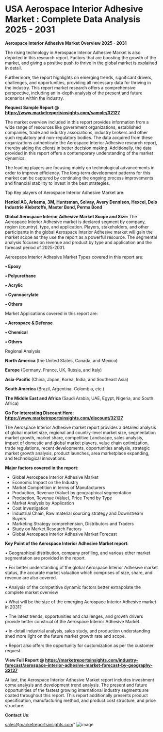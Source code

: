 # USA Aerospace Interior Adhesive Market : Complete Data Analysis 2025 - 2031

<Strong> Aerospace Interior Adhesive Market Overview 2025 - 2031</strong>

The rising technology in Aerospace Interior Adhesive Market is also depicted in this research report. Factors that are boosting the growth of the market, and giving a positive push to thrive in the global market is explained in detail.

Furthermore, the report highlights on emerging trends, significant drivers, challenges, and opportunities, providing all necessary data for thriving in the industry. This report market research offers a comprehensive perspective, including an in-depth analysis of the present and future scenarios within the industry.

<strong>Request Sample Report @ <a href=https://www.marketreportsinsights.com/sample/32127>https://www.marketreportsinsights.com/sample/32127</a></strong>

The market overview included in this report provides information from a wide range of resources like government organizations, established companies, trade and industry associations, industry brokers and other such regulatory and non-regulatory bodies. The data acquired from these organizations authenticate the Aerospace Interior Adhesive research report, thereby aiding the clients in better decision making. Additionally, the data provided in this report offers a contemporary understanding of the market dynamics.

The leading players are focusing mainly on technological advancements in order to improve efficiency. The long-term development patterns for this market can be captured by continuing the ongoing process improvements and financial stability to invest in the best strategies.

Top Key players of Aerospace Interior Adhesive Market are:

<strong>Henkel AG, Arkema, 3M, Huntsman, Solvay, Avery Dennison, Hexcel, Delo Industrie Klebstoffe, Master Bond, Perma Bond</strong>

<strong><b>Global Aerospace Interior Adhesive Market Scope and Size:</b></strong>
The Aerospace Interior Adhesive market is declared segment by company, region (country), type, and application. Players, stakeholders, and other participants in the global Aerospace Interior Adhesive market will gain the market scope as they use the report as a powerful resource. The segmental analysis focuses on revenue and product by type and application and the forecast period of 2025-2031.

Aerospace Interior Adhesive Market Types covered in this report are:

<strong>• Epoxy

• Polyurethane

• Acrylic

• Cyanoacrylate

• Others</strong>

Market Applications covered in this report are:

<strong>• Aerospace & Defense

• Chemical

• Others</strong> 

Regional Analysis

<strong>North America</strong> (the United States, Canada, and Mexico)

<strong>Europe</strong> (Germany, France, UK, Russia, and Italy)

<strong>Asia-Pacific</strong> (China, Japan, Korea, India, and Southeast Asia)

<strong>South America</strong> (Brazil, Argentina, Colombia, etc.)

<strong>The Middle East and Africa</strong> (Saudi Arabia, UAE, Egypt, Nigeria, and South Africa)

<strong>Go For Interesting Discount Here: <a href=https://www.marketreportsinsights.com/discount/32127>https://www.marketreportsinsights.com/discount/32127</a></strong>

The Aerospace Interior Adhesive market report provides a detailed analysis of global market size, regional and country-level market size, segmentation market growth, market share, competitive Landscape, sales analysis, impact of domestic and global market players, value chain optimization, trade regulations, recent developments, opportunities analysis, strategic market growth analysis, product launches, area marketplace expanding, and technological innovations.

<strong><b>Major factors covered in the report:</b></strong>
<ul>
  <li>Global Aerospace Interior Adhesive Market </li>
  <li>Economic Impact on the Industry</li>
  <li>Market Competition in terms of Manufacturers</li>
  <li>Production, Revenue (Value) by geographical segmentation</li>
  <li>Production, Revenue (Value), Price Trend by Type</li>
  <li>Market Analysis by Application</li>
  <li>Cost Investigation</li>
  <li>Industrial Chain, Raw material sourcing strategy and Downstream Buyers</li>
  <li>Marketing Strategy comprehension, Distributors and Traders</li>
  <li>Study on Market Research Factors</li>
  <li>Global Aerospace Interior Adhesive Market Forecast</li>
</ul>

<strong><b>Key Point of the Aerospace Interior Adhesive Market report:</b></strong>

• Geographical distribution, company profiling, and various other market segmentation are provided in the report.

• For better understanding of the global Aerospace Interior Adhesive market status, the accurate market valuation which comprises of size, share, and revenue are also covered.

• Analysis of the competitive dynamic factors better extrapolate the complete market overview

• What will be the size of the emerging Aerospace Interior Adhesive market in 2031?

• The latest trends, opportunities and challenges, and growth drivers provide better construal of the Aerospace Interior Adhesive Market.

• In-detail industrial analysis, sales study, and production understanding shed more light on the future market growth rate and scope.

• Report also offers the opportunity for customization as per the customer request.

<strong><b>View Full Report @ <a href=https://marketreportsinsights.com/industry-forecast/aerospace-interior-adhesive-market-forecast-by-geography-32127>https://marketreportsinsights.com/industry-forecast/aerospace-interior-adhesive-market-forecast-by-geography-32127</a></b></strong>


At last, the Aerospace Interior Adhesive Market report includes investment come analysis and development trend analysis. The present and future opportunities of the fastest growing international industry segments are coated throughout this report. This report additionally presents product specification, manufacturing method, and product cost structure, and price structure.

<strong>Contact Us:</strong>

sales@marketreportsinsights.com"
![image](https://github.com/user-attachments/assets/34e02f37-ffbd-4424-b472-756157586305)

